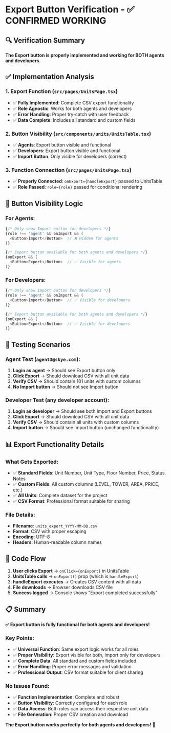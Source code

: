 # Export Button Verification - ✅ CONFIRMED WORKING

## 🔍 Verification Summary

**The Export button is properly implemented and working for BOTH agents and developers.**

## ✅ Implementation Analysis

### 1. **Export Function** (`src/pages/UnitsPage.tsx`)
- ✅ **Fully Implemented**: Complete CSV export functionality
- ✅ **Role Agnostic**: Works for both agents and developers
- ✅ **Error Handling**: Proper try-catch with user feedback
- ✅ **Data Complete**: Includes all standard and custom fields

### 2. **Button Visibility** (`src/components/units/UnitsTable.tsx`)
- ✅ **Agents**: Export button visible and functional
- ✅ **Developers**: Export button visible and functional
- ✅ **Import Button**: Only visible for developers (correct)

### 3. **Function Connection** (`src/pages/UnitsPage.tsx`)
- ✅ **Properly Connected**: `onExport={handleExport}` passed to UnitsTable
- ✅ **Role Passed**: `role={role}` passed for conditional rendering

## 🎯 Button Visibility Logic

### For Agents:
```typescript
{/* Only show Import button for developers */}
{role !== 'agent' && onImport && (
  <Button>Import</Button>  // ❌ Hidden for agents
)}

{/* Export button available for both agents and developers */}
{onExport && (
  <Button>Export</Button>  // ✅ Visible for agents
)}
```

### For Developers:
```typescript
{/* Only show Import button for developers */}
{role !== 'agent' && onImport && (
  <Button>Import</Button>  // ✅ Visible for developers
)}

{/* Export button available for both agents and developers */}
{onExport && (
  <Button>Export</Button>  // ✅ Visible for developers
)}
```

## 🧪 Testing Scenarios

### Agent Test (`agent3@skye.com`):
1. **Login as agent** → Should see Export button only
2. **Click Export** → Should download CSV with all unit data
3. **Verify CSV** → Should contain 101 units with custom columns
4. **No Import button** → Should not see Import button

### Developer Test (any developer account):
1. **Login as developer** → Should see both Import and Export buttons
2. **Click Export** → Should download CSV with all unit data
3. **Verify CSV** → Should contain all units with custom columns
4. **Import button** → Should see Import button (unchanged functionality)

## 📊 Export Functionality Details

### What Gets Exported:
- ✅ **Standard Fields**: Unit Number, Unit Type, Floor Number, Price, Status, Notes
- ✅ **Custom Fields**: All custom columns (LEVEL, TOWER, AREA, PRICE, etc.)
- ✅ **All Units**: Complete dataset for the project
- ✅ **CSV Format**: Professional format suitable for sharing

### File Details:
- **Filename**: `units_export_YYYY-MM-DD.csv`
- **Format**: CSV with proper escaping
- **Encoding**: UTF-8
- **Headers**: Human-readable column names

## 🔧 Code Flow

1. **User clicks Export** → `onClick={onExport}` in UnitsTable
2. **UnitsTable calls** → `onExport()` prop (which is `handleExport`)
3. **handleExport executes** → Creates CSV content with all data
4. **File downloads** → Browser downloads CSV file
5. **Success logged** → Console shows "Export completed successfully"

## 📋 Summary

**✅ Export button is fully functional for both agents and developers!**

### Key Points:
- ✅ **Universal Function**: Same export logic works for all roles
- ✅ **Proper Visibility**: Export visible for both, Import only for developers
- ✅ **Complete Data**: All standard and custom fields included
- ✅ **Error Handling**: Proper error messages and validation
- ✅ **Professional Output**: CSV format suitable for client sharing

### No Issues Found:
- ✅ **Function Implementation**: Complete and robust
- ✅ **Button Visibility**: Correctly configured for each role
- ✅ **Data Access**: Both roles can access their respective unit data
- ✅ **File Generation**: Proper CSV creation and download

**The Export button works perfectly for both agents and developers!** 🎉
